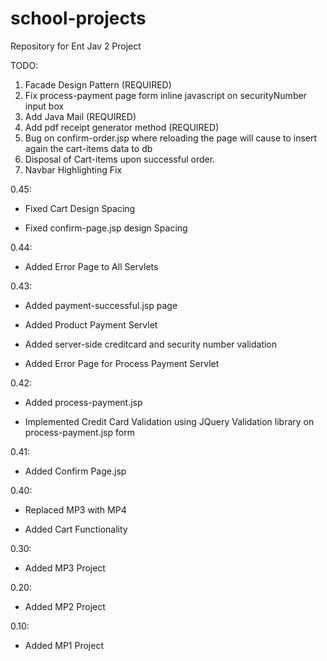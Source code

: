 # school-projects
Repository for Ent Jav 2 Project

TODO: 

  1. Facade Design Pattern (REQUIRED)
  2. Fix process-payment page form inline javascript on securityNumber input box
  3. Add Java Mail (REQUIRED)
  4. Add pdf receipt generator method (REQUIRED)
  5. Bug on confirm-order.jsp where reloading the page will cause to insert again the cart-items data to db
  6. Disposal of Cart-items upon successful order.
  7. Navbar Highlighting Fix
 
0.45: 

  * Fixed Cart Design Spacing

  * Fixed confirm-page.jsp design Spacing

0.44: 

  * Added Error Page to All Servlets

0.43:

  * Added payment-successful.jsp page
  
  * Added Product Payment Servlet
  
  * Added server-side creditcard and security number validation
  
  * Added Error Page for Process Payment Servlet

0.42:
 
  * Added process-payment.jsp
  
  * Implemented Credit Card Validation using JQuery Validation library on process-payment.jsp form

0.41: 

  * Added Confirm Page.jsp

0.40:

  * Replaced MP3 with MP4
  
  * Added Cart Functionality

0.30: 

  * Added MP3 Project

0.20:

  * Added MP2 Project
  
0.10: 

  * Added MP1 Project

